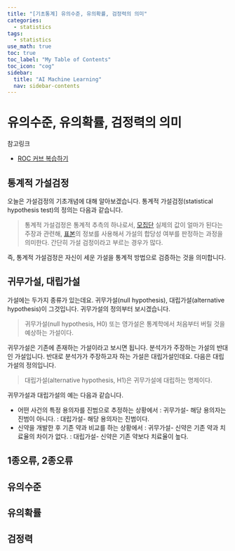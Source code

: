 ```yaml
---
title: "[기초통계] 유의수준, 유의확률, 검정력의 의미" 
categories:
  - statistics
tags:
  - statistics
use_math: true
toc: true
toc_label: "My Table of Contents"
toc_icon: "cog"
sidebar:
  title: "AI Machine Learning"
  nav: sidebar-contents
---
```


# 유의수준, 유의확률, 검정력의 의미

참고링크
* [ROC 커브 복습하기](https://losskatsu.github.io/machine-learning/stat-roc-curve)

## 통계적 가설검정

오늘은 가설검정의 기초개념에 대해 알아보겠습니다. 
통계적 가설검정(statistical hypothesis test)의 정의는 다음과 같습니다.

> 통계적 가설검정은 통계적 추측의 하나로서,  [모집단](https://losskatsu.github.io/statistics/population-sample/) 실제의 값이 얼마가 된다는 주장과 관련해, [표본](https://losskatsu.github.io/statistics/population-sample/)의 정보를 사용해서 가설의 합당성 여부를 판정하는 과정을 의미한다. 간단히 가설 검정이라고 부르는 경우가 많다. 

즉, 통계적 가설검정은 자신이 세운 가설을 통계적 방법으로 검증하는 것을 의미합니다. 


## 귀무가설, 대립가설

가설에는 두가지 종류가 있는데요. 귀무가설(null hypothesis), 대립가설(alternative hypothesis)이 그것입니다. 
귀무가설의 정의부터 보시겠습니다. 

> 귀무가설(null hypothesis, H0) 또는 영가설은 통계학에서 처음부터 버릴 것을 예상하는 가설이다. 

귀무가설은 기존에 존재하는 가설이라고 보시면 됩니다. 분석가가 주장하는 가설의 반대인 가설입니다. 
반대로 분석가가 주장하고자 하는 가설은 대립가설인데요. 다음은 대립가설의 정의입니다. 

> 대립가설(alternative hypothesis, H1)은 귀무가설에 대립하는 명제이다. 

귀무가설과 대립가설의 예는 다음과 같습니다. 

* 어떤 사건의 특정 용의자를 진범으로 추정하는 상황에서 
    : 귀무가설- 해당 용의자는 진범이 아니다.
    : 대립가설- 해당 용의자는 진범이다.
* 신약을 개발한 후 기존 약과 비교를 하는 상황에서
    : 귀무가설- 신약은 기존 약과 치료율의 차이가 없다.
    : 대립가설- 신약은 기존 약보다 치료율이 높다.


## 1종오류, 2종오류

## 유의수준

## 유의확률

## 검정력
